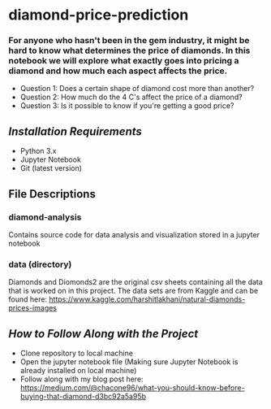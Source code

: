 # diamond-price-prediction

### For anyone who hasn't been in the gem industry, it might be hard to know what determines the price of diamonds. In this notebook we will explore what exactly goes into pricing a diamond and how much each aspect affects the price.

* Question 1: Does a certain shape of diamond cost more than another?
* Question 2: How much do the 4 C's affect the price of a diamond?
* Question 3: Is it possible to know if you're getting a good price?

## _Installation Requirements_

* Python 3.x
* Jupyter Notebook
* Git (latest version)

## File Descriptions

### diamond-analysis
Contains source code for data analysis and visualization stored in a jupyter notebook

### data (directory)
Diamonds and Diomonds2 are the original csv sheets containing all the data that is worked on in this project. The data sets are from Kaggle and can be found here:
https://www.kaggle.com/harshitlakhani/natural-diamonds-prices-images

## _How to Follow Along with the Project_
* Clone repository to local machine
* Open the jupyter notebook file (Making sure Jupyter Notebook is already installed on local machine)
* Follow along with my blog post here: https://medium.com/@chacone96/what-you-should-know-before-buying-that-diamond-d3bc92a5a95b
